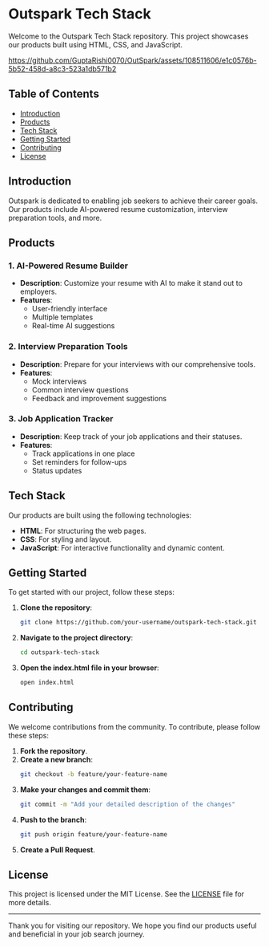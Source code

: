# Outspark Tech Stack

Welcome to the Outspark Tech Stack repository. This project showcases our products built using HTML, CSS, and JavaScript.

https://github.com/GuptaRishi0070/OutSpark/assets/108511606/e1c0576b-5b52-458d-a8c3-523a1db571b2

## Table of Contents
- [Introduction](#introduction)
- [Products](#products)
- [Tech Stack](#tech-stack)
- [Getting Started](#getting-started)
- [Contributing](#contributing)
- [License](#license)

## Introduction

Outspark is dedicated to enabling job seekers to achieve their career goals. Our products include AI-powered resume customization, interview preparation tools, and more.

## Products

### 1. AI-Powered Resume Builder
- **Description**: Customize your resume with AI to make it stand out to employers.
- **Features**:
  - User-friendly interface
  - Multiple templates
  - Real-time AI suggestions

### 2. Interview Preparation Tools
- **Description**: Prepare for your interviews with our comprehensive tools.
- **Features**:
  - Mock interviews
  - Common interview questions
  - Feedback and improvement suggestions

### 3. Job Application Tracker
- **Description**: Keep track of your job applications and their statuses.
- **Features**:
  - Track applications in one place
  - Set reminders for follow-ups
  - Status updates

## Tech Stack

Our products are built using the following technologies:
- **HTML**: For structuring the web pages.
- **CSS**: For styling and layout.
- **JavaScript**: For interactive functionality and dynamic content.

## Getting Started

To get started with our project, follow these steps:

1. **Clone the repository**:
    ```bash
    git clone https://github.com/your-username/outspark-tech-stack.git
    ```

2. **Navigate to the project directory**:
    ```bash
    cd outspark-tech-stack
    ```

3. **Open the index.html file in your browser**:
    ```bash
    open index.html
    ```

## Contributing

We welcome contributions from the community. To contribute, please follow these steps:

1. **Fork the repository**.
2. **Create a new branch**:
    ```bash
    git checkout -b feature/your-feature-name
    ```
3. **Make your changes and commit them**:
    ```bash
    git commit -m "Add your detailed description of the changes"
    ```
4. **Push to the branch**:
    ```bash
    git push origin feature/your-feature-name
    ```
5. **Create a Pull Request**.

## License

This project is licensed under the MIT License. See the [LICENSE](LICENSE) file for more details.

---

Thank you for visiting our repository. We hope you find our products useful and beneficial in your job search journey.
